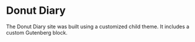 # Donut Diary

The Donut Diary site was built using a customized child theme. It includes a custom Gutenberg block.
